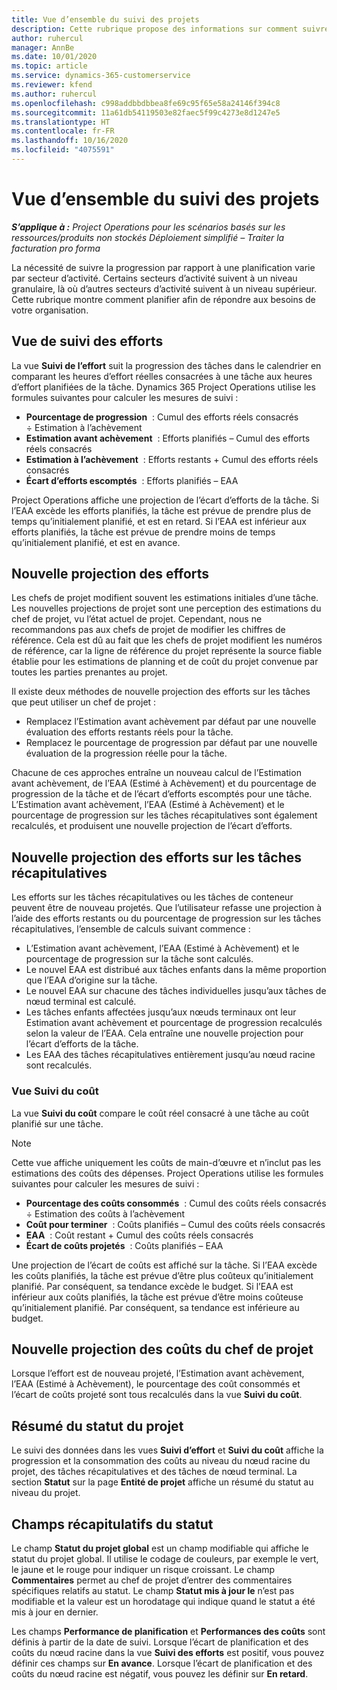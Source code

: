 ```yaml
---
title: Vue d’ensemble du suivi des projets
description: Cette rubrique propose des informations sur comment suivre la progression d’un projet et de la consommation des coûts.
author: ruhercul
manager: AnnBe
ms.date: 10/01/2020
ms.topic: article
ms.service: dynamics-365-customerservice
ms.reviewer: kfend
ms.author: ruhercul
ms.openlocfilehash: c998addbbdbbea8fe69c95f65e58a24146f394c8
ms.sourcegitcommit: 11a61db54119503e82faec5f99c4273e8d1247e5
ms.translationtype: HT
ms.contentlocale: fr-FR
ms.lasthandoff: 10/16/2020
ms.locfileid: "4075591"
---
```

# <a name="project-tracking-overview"></a>Vue d’ensemble du suivi des projets

_**S’applique à :** Project Operations pour les scénarios basés sur les ressources/produits non stockés Déploiement simplifié – Traiter la facturation pro forma_

La nécessité de suivre la progression par rapport à une planification varie par secteur d’activité. Certains secteurs d’activité suivent à un niveau granulaire, là où d’autres secteurs d’activité suivent à un niveau supérieur. Cette rubrique montre comment planifier afin de répondre aux besoins de votre organisation.

## <a name="effort-tracking-view"></a>Vue de suivi des efforts

La vue **Suivi de l’effort** suit la progression des tâches dans le calendrier en comparant les heures d’effort réelles consacrées à une tâche aux heures d’effort planifiées de la tâche. Dynamics 365 Project Operations utilise les formules suivantes pour calculer les mesures de suivi :

- **Pourcentage de progression**  : Cumul des efforts réels consacrés ÷ Estimation à l’achèvement 
- **Estimation avant achèvement**  : Efforts planifiés – Cumul des efforts réels consacrés 
- **Estimation à l’achèvement**  : Efforts restants + Cumul des efforts réels consacrés 
- **Écart d’efforts escomptés**  : Efforts planifiés – EAA

Project Operations affiche une projection de l’écart d’efforts de la tâche. Si l’EAA excède les efforts planifiés, la tâche est prévue de prendre plus de temps qu’initialement planifié, et est en retard. Si l’EAA est inférieur aux efforts planifiés, la tâche est prévue de prendre moins de temps qu’initialement planifié, et est en avance.

## <a name="reprojecting-effort"></a>Nouvelle projection des efforts

Les chefs de projet modifient souvent les estimations initiales d’une tâche. Les nouvelles projections de projet sont une perception des estimations du chef de projet, vu l’état actuel de projet. Cependant, nous ne recommandons pas aux chefs de projet de modifier les chiffres de référence. Cela est dû au fait que les chefs de projet modifient les numéros de référence, car la ligne de référence du projet représente la source fiable établie pour les estimations de planning et de coût du projet convenue par toutes les parties prenantes au projet.

Il existe deux méthodes de nouvelle projection des efforts sur les tâches que peut utiliser un chef de projet :

- Remplacez l’Estimation avant achèvement par défaut par une nouvelle évaluation des efforts restants réels pour la tâche. 
- Remplacez le pourcentage de progression par défaut par une nouvelle évaluation de la progression réelle pour la tâche.

Chacune de ces approches entraîne un nouveau calcul de l’Estimation avant achèvement, de l’EAA (Estimé à Achèvement) et du pourcentage de progression de la tâche et de l’écart d’efforts escomptés pour une tâche. L’Estimation avant achèvement, l’EAA (Estimé à Achèvement) et le pourcentage de progression sur les tâches récapitulatives sont également recalculés, et produisent une nouvelle projection de l’écart d’efforts.

## <a name="reprojection-of-effort-on-summary-tasks"></a>Nouvelle projection des efforts sur les tâches récapitulatives

Les efforts sur les tâches récapitulatives ou les tâches de conteneur peuvent être de nouveau projetés. Que l’utilisateur refasse une projection à l’aide des efforts restants ou du pourcentage de progression sur les tâches récapitulatives, l’ensemble de calculs suivant commence :

- L’Estimation avant achèvement, l’EAA (Estimé à Achèvement) et le pourcentage de progression sur la tâche sont calculés.
- Le nouvel EAA est distribué aux tâches enfants dans la même proportion que l’EAA d’origine sur la tâche.
- Le nouvel EAA sur chacune des tâches individuelles jusqu’aux tâches de nœud terminal est calculé. 
- Les tâches enfants affectées jusqu’aux nœuds terminaux ont leur Estimation avant achèvement et pourcentage de progression recalculés selon la valeur de l’EAA. Cela entraîne une nouvelle projection pour l’écart d’efforts de la tâche. 
- Les EAA des tâches récapitulatives entièrement jusqu’au nœud racine sont recalculés.

### <a name="cost-tracking-view"></a>Vue Suivi du coût 

La vue **Suivi du coût** compare le coût réel consacré à une tâche au coût planifié sur une tâche. 

> [!NOTE]
> Cette vue affiche uniquement les coûts de main-d’œuvre et n’inclut pas les estimations des coûts des dépenses. Project Operations utilise les formules suivantes pour calculer les mesures de suivi :

- **Pourcentage des coûts consommés**  : Cumul des coûts réels consacrés ÷ Estimation des coûts à l’achèvement
- **Coût pour terminer**  : Coûts planifiés – Cumul des coûts réels consacrés
- **EAA**  : Coût restant + Cumul des coûts réels consacrés
- **Écart de coûts projetés**  : Coûts planifiés – EAA

Une projection de l’écart de coûts est affiché sur la tâche. Si l’EAA excède les coûts planifiés, la tâche est prévue d’être plus coûteux qu’initialement planifié. Par conséquent, sa tendance excède le budget. Si l’EAA est inférieur aux coûts planifiés, la tâche est prévue d’être moins coûteuse qu’initialement planifié. Par conséquent, sa tendance est inférieure au budget.

## <a name="project-managers-reprojection-of-cost"></a>Nouvelle projection des coûts du chef de projet

Lorsque l’effort est de nouveau projeté, l’Estimation avant achèvement, l’EAA (Estimé à Achèvement), le pourcentage des coût consommés et l’écart de coûts projeté sont tous recalculés dans la vue **Suivi du coût**.

## <a name="project-status-summary"></a>Résumé du statut du projet

Le suivi des données dans les vues **Suivi d’effort** et **Suivi du coût** affiche la progression et la consommation des coûts au niveau du nœud racine du projet, des tâches récapitulatives et des tâches de nœud terminal. La section **Statut** sur la page **Entité de projet** affiche un résumé du statut au niveau du projet.

## <a name="status-summary-fields"></a>Champs récapitulatifs du statut

Le champ **Statut du projet global** est un champ modifiable qui affiche le statut du projet global. Il utilise le codage de couleurs, par exemple le vert, le jaune et le rouge pour indiquer un risque croissant. Le champ **Commentaires** permet au chef de projet d’entrer des commentaires spécifiques relatifs au statut. Le champ **Statut mis à jour le** n’est pas modifiable et la valeur est un horodatage qui indique quand le statut a été mis à jour en dernier.

Les champs **Performance de planification** et **Performances des coûts** sont définis à partir de la date de suivi. Lorsque l’écart de planification et des coûts du nœud racine dans la vue **Suivi des efforts** est positif, vous pouvez définir ces champs sur **En avance**. Lorsque l’écart de planification et des coûts du nœud racine est négatif, vous pouvez les définir sur **En retard**.
